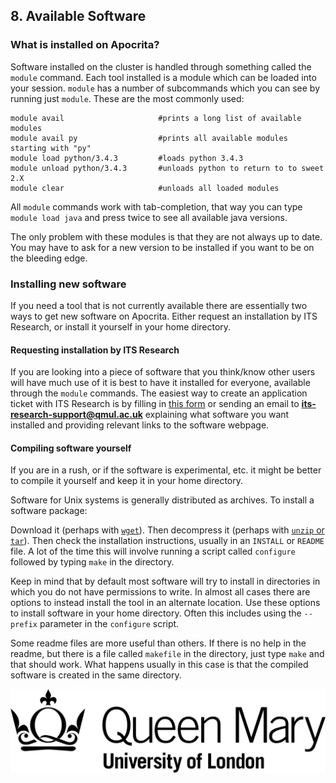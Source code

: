 ## 8. Available Software

### What is installed on Apocrita?
Software installed on the cluster is handled through something called the `module` command. Each tool installed is a module which can be loaded into your session. `module` has a number of subcommands which you can see by running just `module`. These are the most commonly used:

```
module avail                     #prints a long list of available modules
module avail py                  #prints all available modules starting with "py"
module load python/3.4.3         #loads python 3.4.3
module unload python/3.4.3       #unloads python to return to to sweet 2.X
module clear                     #unloads all loaded modules
```

All `module` commands work with tab-completion, that way you can type `module load java` and press <TAB> twice to see all available java versions. 

The only problem with these modules is that they are not always up to date. You may have to ask for a new version to be installed if you want to be on the bleeding edge.

### Installing new software
If you need a tool that is not currently available there are essentially two ways to get new software on Apocrita. Either request an installation by ITS Research, or install it yourself in your home directory.

#### Requesting installation by ITS Research
If you are looking into a piece of software that you think/know other users will have much use of it is best to have it installed for everyone, available through the `module` commands. The easiest way to create an application ticket with ITS Research is by filling in [this form](http://docs.hpc.qmul.ac.uk/apps/requesting/) or sending an email to **its-research-support@qmul.ac.uk** explaining what software you want installed and providing relevant links to the software webpage. 

#### Compiling software yourself
If you are in a rush, or if the software is experimental, etc. it might be better to compile it yourself and keep it in your home directory. 

Software for Unix systems is generally distributed as archives. To install a software package:

Download it (perhaps with [`wget`](1_6_copying_and_downloading_files.md)). Then decompress it (perhaps with [`unzip` or `tar`](1_7_dealing_with_compressed_files.md)). Then check the installation instructions, usually in an `INSTALL` or `README` file. A lot of the time this will involve running a script called `configure` followed by typing `make` in the directory.

Keep in mind that by default most software will try to install in directories in which you do not have permissions to write. In almost all cases there are options to instead install the tool in an alternate location. Use these options to install software in your home directory. Often this includes using the `--prefix` parameter in the `configure` script. 

Some readme files are more useful than others. If there is no help in the readme, but there is a file called `makefile` in the directory, just type `make` and that should work. What happens usually in this case is that the compiled software is created in the same directory.

![QMUL logo](./img/qmul_logo.png)